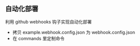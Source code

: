 ## 自动化部署

利用 github webhooks 钩子实现自动化部署

- 拷贝 example.webhook.config.json 为 webhook.config.json
- 在 commands 里定制命令